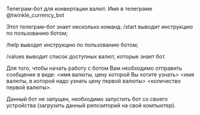 Телеграм-бот для конвертации валют. Имя в телеграме @twinkle_currency_bot

Этот телеграм-бот знает несколько команд:
/start выводит инструкцию по пользованию ботом;

/help выводит инструкцию по пользованию ботом;

/values выводит список доступных валют, которые знает бот.

Для того, чтобы начать работу с ботом Вам необходимо отправить сообщение в виде: 
 <имя валюты, цену которой Вы хотите узнать> <имя валюты, в которой надо узнать цену первой валюты> <количество первой валюты>. 
 
Данный бот не запущен, необходимо запустить бот со своего устройства (загрузить данный репозиторий на свой компьютер).
